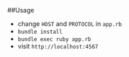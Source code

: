 ##Usage
- change `HOST` and `PROTOCOL` in `app.rb`
- `bundle install`
- `bundle exec ruby app.rb`
- visit `http://localhost:4567`
